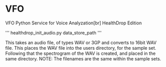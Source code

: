 # VFO
VFO Python Service for Voice Analyzation[br]
HealthDrop Edition

''' healthdrop_init_audio.py data_store_path '''

This takes an audio file, of types WAV or 3GP and converts to 16bit WAV file. This places the WAV file into the users directory, for the sample set. Following that the spectrogram of the WAV is created, and placed in the same directory. NOTE: The filenames are the same within the sample sets.
